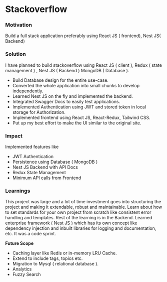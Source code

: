 # Stackoverflow

### Motivation
Build a full stack application preferably using React JS ( frontend), Nest JS( Backend)

### Solution
I have planned to build stackoverflow using React JS ( client ), Redux (
state management ) , Nest JS ( Backend ) MongoDB ( Database ).
- Build Database design for the entire use-case.
- Converted the whole application into small chunks to develop
independently.
- Learned Nest JS on the fly and implemented the backend.
- Integrated Swagger Docs to easily test applications.
- Implemented Authentication using JWT and stored token in local
storage for Authorization.
- Implemented frontend using React JS, React-Redux, Tailwind CSS.
- Put up my best effort to make the UI similar to the original site.

### Impact
Implemented features like
- JWT Authentication
- Persistence using Database ( MongoDB ) 
- Nest JS Backend with API Docs
- Redux State Management
- Minimum API calls from Frontend

### Learnings
This project was large and a lot of time investment goes into structuring the project
and making it extendable, robust and maintainable. Learn about how to set standards
for your own project from scratch like consistent error handling and templates. Rest of
the learning is in the Backend. Learned enterprise framework ( Nest JS ) which has its
own concept like dependency injection and inbuilt libraries for logging and
documentation, etc. It was a code sprint.

<b>Future Scope</b>
- Caching layer like Redis or in-memory LRU Cache.
- Extend to include tags, topics etc.
- Migration to Mysql ( relational database ).
- Analytics
- Fuzzy Search

